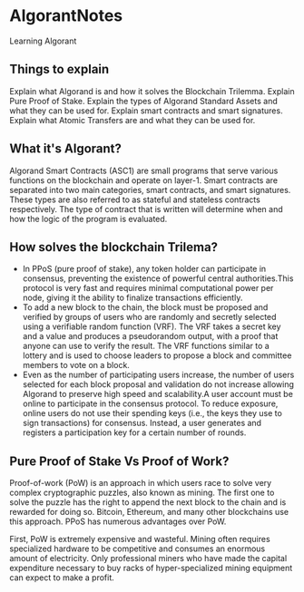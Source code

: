 # AlgorantNotes
Learning Algorant 
## Things to explain 
Explain what Algorand is and how it solves the Blockchain Trilemma.
Explain Pure Proof of Stake.
Explain the types of Algorand Standard Assets and what they can be used for.
Explain smart contracts and smart signatures.
Explain what Atomic Transfers are and what they can be used for.
## What it's Algorant?
Algorand Smart Contracts (ASC1) are small programs that serve various functions on the blockchain and operate on layer-1.
 Smart contracts are separated into two main categories, smart contracts, and smart signatures.
  These types are also referred to as stateful and stateless contracts respectively. 
The type of contract that is written will determine when and how the logic of the program is evaluated.

## How solves the blockchain Trilema?

- In PPoS (pure proof of stake), any token holder can participate in consensus, 
    preventing the existence of powerful central authorities.This protocol is very fast and requires minimal
    computational power per node, giving it the ability to finalize transactions efficiently.
- To add a new block to the chain, the block must be proposed and verified by groups of users who are randomly and secretly selected using a verifiable random function (VRF).
    The VRF takes a secret key and a value and produces a pseudorandom output, with a proof that anyone can use to verify the result. 
    The VRF functions similar to a lottery and is used to choose leaders to propose a block and committee members to vote on a block.
- Even as the number of participating users increase, the number of users selected for each block proposal and validation do not increase
    allowing Algorand to preserve high speed and scalability.A user account must be online to participate in the consensus protocol. 
    To reduce exposure, online users do not use their spending keys (i.e., the keys they use to sign transactions) for consensus. 
    Instead, a user generates and registers a participation key for a certain number of rounds.

## Pure Proof of Stake Vs Proof of Work?

Proof-of-work (PoW) is an approach in which users race to solve very complex cryptographic puzzles, also known as mining. 
The first one to solve the puzzle has the right to append the next block to the chain and is rewarded for doing so.
 Bitcoin, Ethereum, and many other blockchains use this approach. PPoS has numerous advantages over PoW.

First, PoW is extremely expensive and wasteful. 
Mining often requires specialized hardware to be competitive and consumes an enormous amount of electricity. 
Only professional miners who have made the capital expenditure necessary to buy racks of hyper-specialized 
mining equipment can expect to make a profit. 